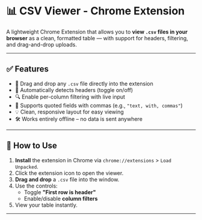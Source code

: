 # 📊 CSV Viewer - Chrome Extension

A lightweight Chrome Extension that allows you to **view `.csv` files in your browser** as a clean, formatted table — with support for headers, filtering, and drag-and-drop uploads.

---

## ✅ Features

- 📁 Drag and drop any `.csv` file directly into the extension
- 🧠 Automatically detects headers (toggle on/off)
- 🔍 Enable per-column filtering with live input
- 🧾 Supports quoted fields with commas (e.g., `"text, with, commas"`)
- 💡 Clean, responsive layout for easy viewing
- 🛠️ Works entirely offline – no data is sent anywhere

---

## 🧪 How to Use

1. **Install** the extension in Chrome via `chrome://extensions` > `Load Unpacked`.
2. Click the extension icon to open the viewer.
3. **Drag and drop** a `.csv` file into the window.
4. Use the controls:
   - Toggle **"First row is header"**
   - Enable/disable **column filters**
5. View your table instantly.

---

